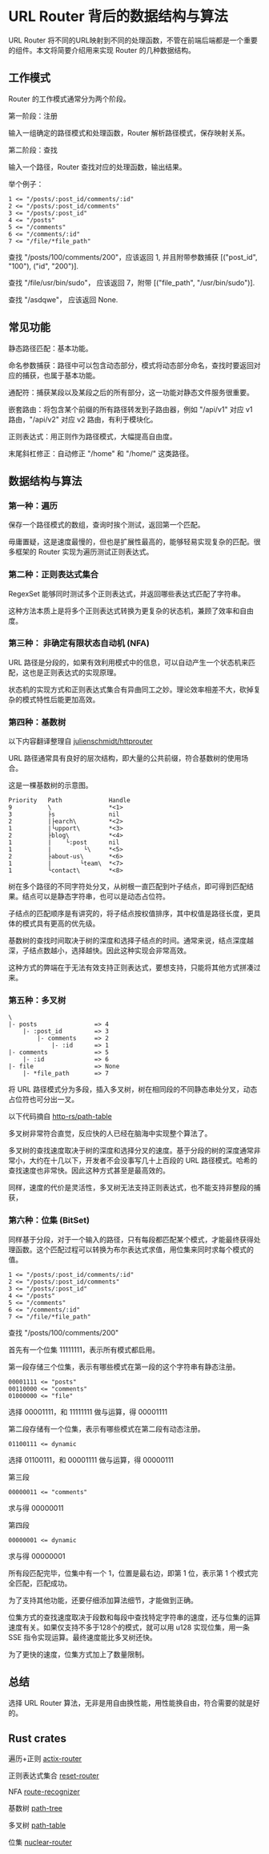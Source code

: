 # URL Router 背后的数据结构与算法

URL Router 将不同的URL映射到不同的处理函数，不管在前端后端都是一个重要的组件。本文将简要介绍用来实现 Router 的几种数据结构。

## 工作模式

Router 的工作模式通常分为两个阶段。

第一阶段：注册

输入一组确定的路径模式和处理函数，Router 解析路径模式，保存映射关系。

第二阶段：查找

输入一个路径，Router 查找对应的处理函数，输出结果。

举个例子：

```
1 <= "/posts/:post_id/comments/:id"
2 <= "/posts/:post_id/comments"    
3 <= "/posts/:post_id"             
4 <= "/posts"                      
5 <= "/comments"                   
6 <= "/comments/:id"               
7 <= "/file/*file_path"
```

查找 "/posts/100/comments/200"，应该返回 1, 并且附带参数捕获 [("post_id", "100"), ("id", "200")].

查找 "/file/usr/bin/sudo"， 应该返回 7，附带 [("file_path", "/usr/bin/sudo")].

查找 "/asdqwe"， 应该返回 None.

## 常见功能

静态路径匹配：基本功能。

命名参数捕获：路径中可以包含动态部分，模式将动态部分命名，查找时要返回对应的捕获，也属于基本功能。

通配符：捕获某段以及某段之后的所有部分，这一功能对静态文件服务很重要。

嵌套路由：将包含某个前缀的所有路径转发到子路由器，例如 "/api/v1" 对应 v1 路由，"/api/v2" 对应 v2 路由，有利于模块化。

正则表达式：用正则作为路径模式，大幅提高自由度。

末尾斜杠修正：自动修正 "/home" 和 "/home/" 这类路径。

## 数据结构与算法

### 第一种：遍历

保存一个路径模式的数组，查询时挨个测试，返回第一个匹配。

毋庸置疑，这是速度最慢的，但也是扩展性最高的，能够轻易实现复杂的匹配。很多框架的 Router 实现为遍历测试正则表达式。

### 第二种：正则表达式集合

RegexSet 能够同时测试多个正则表达式，并返回哪些表达式匹配了字符串。

这种方法本质上是将多个正则表达式转换为更复杂的状态机，兼顾了效率和自由度。

### 第三种： 非确定有限状态自动机 (NFA)

URL 路径是分段的，如果有效利用模式中的信息，可以自动产生一个状态机来匹配，这也是正则表达式的实现原理。

状态机的实现方式和正则表达式集合有异曲同工之妙。理论效率相差不大，砍掉复杂的模式特性后能更加高效。

### 第四种：基数树

以下内容翻译整理自 [julienschmidt/httprouter](https://github.com/julienschmidt/httprouter)

URL 路径通常具有良好的层次结构，即大量的公共前缀，符合基数树的使用场合。

这是一棵基数树的示意图。

```
Priority   Path             Handle
9          \                *<1>
3          ├s               nil
2          |├earch\         *<2>
1          |└upport\        *<3>
2          ├blog\           *<4>
1          |    └:post      nil
1          |         └\     *<5>
2          ├about-us\       *<6>
1          |        └team\  *<7>
1          └contact\        *<8>
```

树在多个路径的不同字符处分叉，从树根一直匹配到叶子结点，即可得到匹配结果。结点可以是静态字符串，也可以是动态占位符。

子结点的匹配顺序是有讲究的，将子结点按权值排序，其中权值是路径长度，更具体的模式具有更高的优先级。

基数树的查找时间取决于树的深度和选择子结点的时间。通常来说，结点深度越深，子结点数越小，选择越快。因此这种实现会非常高效。

这种方式的弊端在于无法有效支持正则表达式，要想支持，只能将其他方式拼凑过来。

### 第五种：多叉树

```
\
|- posts                => 4
    |- :post_id         => 3
        |- comments     => 2
            |- :id      => 1
|- comments             => 5
    |- :id              => 6
|- file                 => None
    |- *file_path       => 7
```

将 URL 路径模式分为多段，插入多叉树，树在相同段的不同静态串处分叉，动态占位符也可分出一叉。

以下代码摘自 [http-rs/path-table](https://github.com/http-rs/path-table/blob/master/src/lib.rs)

多叉树非常符合直觉，反应快的人已经在脑海中实现整个算法了。

多叉树的查找速度取决于树的深度和选择分叉的速度。基于分段的树的深度通常非常小，大约在十几以下，开发者不会没事写几十上百段的 URL 路径模式。哈希的查找速度也非常快。因此这种方式甚至是最高效的。

同样，速度的代价是灵活性，多叉树无法支持正则表达式，也不能支持非整段的捕获，

### 第六种：位集 (BitSet)

同样基于分段，对于一个输入的路径，只有每段都匹配某个模式，才能最终获得处理函数。这个匹配过程可以转换为布尔表达式求值，用位集来同时求每个模式的值。

```
1 <= "/posts/:post_id/comments/:id"
2 <= "/posts/:post_id/comments"    
3 <= "/posts/:post_id"             
4 <= "/posts"                      
5 <= "/comments"                   
6 <= "/comments/:id"               
7 <= "/file/*file_path"
```

查找 "/posts/100/comments/200"

首先有一个位集 11111111，表示所有模式都启用。

第一段存储三个位集，表示有哪些模式在第一段的这个字符串有静态注册。

```
00001111 <= "posts"       
00110000 <= "comments"
01000000 <= "file"
```

选择 00001111，和 11111111 做与运算，得 00001111

第二段存储有一个位集，表示有哪些模式在第二段有动态注册。

```
01100111 <= dynamic
```

选择 01100111，和 00001111 做与运算，得 00000111

第三段

```
00000011 <= "comments"
```

求与得 00000011

第四段

```
00000001 <= dynamic
```

求与得 00000001

所有段匹配完毕，位集中有一个 1，位置是最右边，即第 1 位，表示第 1 个模式完全匹配，匹配成功。

为了支持其他功能，还要仔细添加算法细节，才能做到正确。

位集方式的查找速度取决于段数和每段中查找特定字符串的速度，还与位集的运算速度有关。如果仅支持不多于128个的模式，就可以用 u128 实现位集，用一条 SSE 指令实现运算。最终速度能比多叉树还快。

为了更快的速度，位集方式加上了数量限制。

## 总结

选择 URL Router 算法，无非是用自由换性能，用性能换自由，符合需要的就是好的。

## Rust crates

遍历+正则 [actix-router](https://crates.io/crates/actix-router)

正则表达式集合 [reset-router](https://crates.io/crates/reset-router)

NFA [route-recognizer](https://crates.io/crates/route-recognizer)

基数树 [path-tree](https://crates.io/crates/path-tree)

多叉树 [path-table](https://crates.io/crates/path-table)

位集 [nuclear-router](https://github.com/Nugine/nuclear-router)
